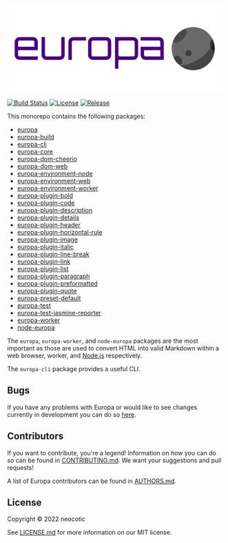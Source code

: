 ![Europa](https://raw.githubusercontent.com/neocotic/europa-branding/main/assets/banner/europa/europa-banner-500x200.png)

[![Build Status](https://img.shields.io/github/workflow/status/neocotic/europa/CI/main?style=flat-square)](https://github.com/neocotic/europa/actions/workflows/ci.yml)
[![License](https://img.shields.io/github/license/neocotic/europa.svg?style=flat-square)](https://github.com/neocotic/europa/blob/main/LICENSE.md)
[![Release](https://img.shields.io/github/release/neocotic/europa.svg?style=flat-square)](https://github.com/neocotic/europa)

This monorepo contains the following packages:

* [europa](https://github.com/neocotic/europa/tree/main/packages/europa)
* [europa-build](https://github.com/neocotic/europa/tree/main/packages/europa-build)
* [europa-cli](https://github.com/neocotic/europa/tree/main/packages/europa-cli)
* [europa-core](https://github.com/neocotic/europa/tree/main/packages/europa-core)
* [europa-dom-cheerio](https://github.com/neocotic/europa/tree/main/packages/europa-dom-cheerio)
* [europa-dom-web](https://github.com/neocotic/europa/tree/main/packages/europa-dom-web)
* [europa-environment-node](https://github.com/neocotic/europa/tree/main/packages/europa-environment-node)
* [europa-environment-web](https://github.com/neocotic/europa/tree/main/packages/europa-environment-web)
* [europa-environment-worker](https://github.com/neocotic/europa/tree/main/packages/europa-environment-worker)
* [europa-plugin-bold](https://github.com/neocotic/europa/tree/main/packages/europa-plugin-bold)
* [europa-plugin-code](https://github.com/neocotic/europa/tree/main/packages/europa-plugin-code)
* [europa-plugin-description](https://github.com/neocotic/europa/tree/main/packages/europa-plugin-description)
* [europa-plugin-details](https://github.com/neocotic/europa/tree/main/packages/europa-plugin-details)
* [europa-plugin-header](https://github.com/neocotic/europa/tree/main/packages/europa-plugin-header)
* [europa-plugin-horizontal-rule](https://github.com/neocotic/europa/tree/main/packages/europa-plugin-horizontal-rule)
* [europa-plugin-image](https://github.com/neocotic/europa/tree/main/packages/europa-plugin-image)
* [europa-plugin-italic](https://github.com/neocotic/europa/tree/main/packages/europa-plugin-italic)
* [europa-plugin-line-break](https://github.com/neocotic/europa/tree/main/packages/europa-plugin-line-break)
* [europa-plugin-link](https://github.com/neocotic/europa/tree/main/packages/europa-plugin-link)
* [europa-plugin-list](https://github.com/neocotic/europa/tree/main/packages/europa-plugin-list)
* [europa-plugin-paragraph](https://github.com/neocotic/europa/tree/main/packages/europa-plugin-paragraph)
* [europa-plugin-preformatted](https://github.com/neocotic/europa/tree/main/packages/europa-plugin-preformatted)
* [europa-plugin-quote](https://github.com/neocotic/europa/tree/main/packages/europa-plugin-quote)
* [europa-preset-default](https://github.com/neocotic/europa/tree/main/packages/europa-preset-default)
* [europa-test](https://github.com/neocotic/europa/tree/main/packages/europa-test)
* [europa-test-jasmine-reporter](https://github.com/neocotic/europa/tree/main/packages/europa-test-jasmine-reporter)
* [europa-worker](https://github.com/neocotic/europa/tree/main/packages/europa-worker)
* [node-europa](https://github.com/neocotic/europa/tree/main/packages/node-europa)

The `europa`, `europa-worker`, and `node-europa` packages are the most important as those are used to convert HTML into
valid Markdown within a web browser, worker, and [Node.js](https://nodejs.org) respectively.

The `europa-cli` package provides a useful CLI.

## Bugs

If you have any problems with Europa or would like to see changes currently in development you can do so
[here](https://github.com/neocotic/europa/issues).

## Contributors

If you want to contribute, you're a legend! Information on how you can do so can be found in
[CONTRIBUTING.md](https://github.com/neocotic/europa/blob/main/CONTRIBUTING.md). We want your suggestions and pull
requests!

A list of Europa contributors can be found in [AUTHORS.md](https://github.com/neocotic/europa/blob/main/AUTHORS.md).

## License

Copyright © 2022 neocotic

See [LICENSE.md](https://github.com/neocotic/europa/raw/main/LICENSE.md) for more information on our MIT license.
